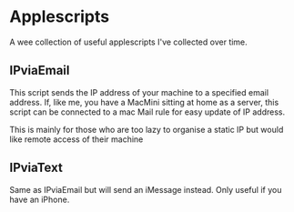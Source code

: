 # Applescripts
A wee collection of useful applescripts I've collected over time.


## IPviaEmail
This script sends the IP address of your machine to a specified email address.
If, like me, you have a MacMini sitting at home as a server, this script can be
connected to a mac Mail rule for easy update of IP address. 

This is mainly for those who are too lazy to organise a static IP but would
like remote access of their machine

## IPviaText
Same as IPviaEmail but will send an iMessage instead. Only useful if you have
an iPhone.
